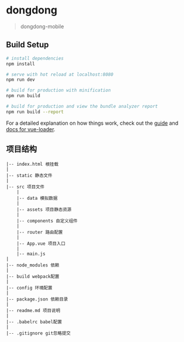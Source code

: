 # dongdong

> dongdong-mobile

## Build Setup

``` bash
# install dependencies
npm install

# serve with hot reload at localhost:8080
npm run dev

# build for production with minification
npm run build

# build for production and view the bundle analyzer report
npm run build --report
```

For a detailed explanation on how things work, check out the [guide](http://vuejs-templates.github.io/webpack/) and [docs for vue-loader](http://vuejs.github.io/vue-loader).

## 项目结构

    |-- index.html 根挂载
    |
    |-- static 静态文件
    |
    |-- src 项目文件
        |
        |-- data 模拟数据
        |
        |-- assets 项目静态资源
        |
        |-- components 自定义组件
        |
        |-- router 路由配置
        |
        |-- App.vue 项目入口
        |
        |-- main.js
    |
    |-- node_modules 依赖
    |
    |-- build webpack配置
    |
    |-- config 环境配置
    |
    |-- package.json 依赖目录
    |
    |-- readme.md 项目说明
    |
    |-- .babelrc babel配置
    |
    |-- .gitignore git忽略提交
